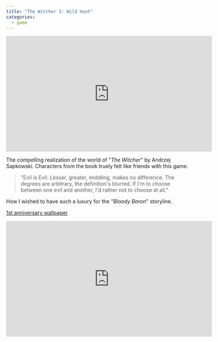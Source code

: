 ```yaml
---
title: "The Witcher 3: Wild Hunt"
categories:
  - game
---
```

<iframe width="560" height="315" src="https://www.youtube.com/embed/Sr-DKyAVU34" title="YouTube video player" frameborder="0" allow="accelerometer; autoplay; clipboard-write; encrypted-media; gyroscope; picture-in-picture" allowfullscreen></iframe>

The compelling realization of the world of "*The Witcher*" by Andrzej Sapkowski.
Characters from the book truely felt like friends with this game.

> "Evil is Evil. Lesser, greater, middling, makes no difference. The degrees are arbitrary, the definition's blurred. 
> If I'm to choose between one evil and another, I'd rather not to choose at all."
> 
How I wished to have such a luxury for the "*Bloody Baron*" storyline.

[1st anniversary wallpaper](https://en.cdprojektred.com/news/first-anniversary-of-the-witcher-3-wild-hunt/)

<iframe width="560" height="315" src="https://www.youtube.com/embed/zgqz8Je7P0s" title="YouTube video player" frameborder="0" allow="accelerometer; autoplay; clipboard-write; encrypted-media; gyroscope; picture-in-picture" allowfullscreen></iframe>
